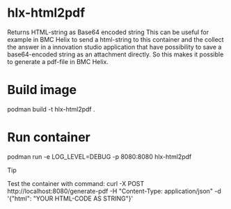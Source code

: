 # hlx-html2pdf
Returns HTML-string as Base64 encoded string
This can be useful for example in BMC Helix to send a html-string to this container and the collect the answer in a innovation studio application that have possibility to save a base64-encoded string as an attachment directly.
So this makes it possible to generate a pdf-file in BMC Helix.

# Build image
podman build -t hlx-html2pdf .

# Run container
podman run -e LOG_LEVEL=DEBUG -p 8080:8080 hlx-html2pdf

> [!TIP]
> Test the container with command:
> curl -X POST http://localhost:8080/generate-pdf -H "Content-Type: application/json" -d '{"html": "YOUR HTML-CODE AS STRING"}'